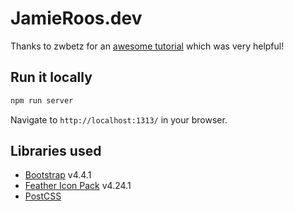 # JamieRoos.dev

Thanks to zwbetz for an [awesome tutorial](https://zwbetz.com/make-a-hugo-blog-from-scratch/) which was very helpful!

## Run it locally

```bash
npm run server
```

Navigate to `http://localhost:1313/` in your browser.

## Libraries used

* [Bootstrap](https://getbootstrap.com/) v4.4.1
* [Feather Icon Pack](https://feathericons.com/) v4.24.1
* [PostCSS](https://postcss.org/)